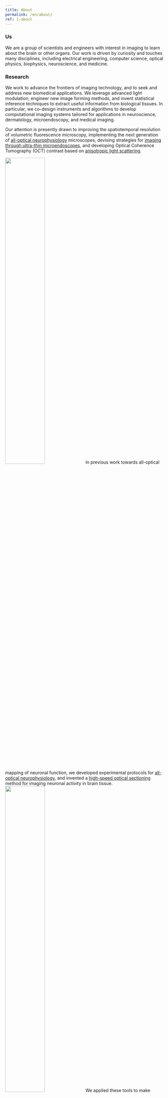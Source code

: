 ```yaml
---
title: About
permalink: /en/about/
ref: 1-about
---
```


### Us
We are a group of scientists and engineers with interest in imaging to learn about the brain or other organs. Our work is driven by curiosity and touches many disciplines, including electrical engineering, computer science, optical physics, biophysics, neuroscience, and medicine. 

### Research
We work to advance the frontiers of imaging technology, and to seek and address new biomedical applications. We leverage advanced light modulation, engineer new image forming methods, and invent statistical inference techniques to extract useful information from biological tissues. In particular, we co-design instruments and algorithms to develop computational imaging systems tailored for applications in neuroscience, dermatology, microendoscopy, and medical imaging.

Our attention is presently drawn to improving the spatiotemporal resolution of volumetric fluorescence microscopy, implementing the next generation of [all-optical neurophysiology](https://doi.org/10.1523/JNEUROSCI.0168-19.2019) microscopes, devising strategies for [imaging through ultra-thin microendoscopes](https://doi.org/10.1364/OPTICA.446178), and developing Optical Coherence Tomography (OCT) contrast based on [anisotropic light scattering](https://doi.org/10.1117/12.2578570). 

<img class="pfloat-right" src="/images/pubs/201900 rcamptopatch.jpg" width="50%" loading="lazy" data-action=zoom> In previous work towards all-optical mapping of neuronal function, we developed experimental protocols for [all-optical neurophysiology](https://doi.org/10.1523/JNEUROSCI.0168-19.2019), and invented a [high-speed optical sectioning](https://doi.org/10.1088/1361-6463/aafe88) method for imaging neuronal activity in brain tissue. <img class="pfloat-right" src="/images/pubs/201902 chi.png" width="50%" loading="lazy" data-action=zoom> We applied these tools to make wide-area functional maps spanning cortex and striatum, of the effects of antiepileptic drugs on neural excitability and of the effects of AMPA and NMDA receptor blockers on functional connectivity in acute brain slices. To enable large-scale targeted excitation, we developed <img class="pfloat-left" src="/images/pubs/sas.jpg" width="33%" loading="lazy" data-action=zoom> [selective access multiphoton excitation microscopy](https://doi.org/10.1364/BRAIN.2020.BTu1C.6) and its application to record dynamics of synaptic release and facilitation. Further work advancing all-optical electrophysiology enabled investigation of <img class="pfloat-right" src="/images/pubs/202003 L1.png" width="33%" loading="lazy" data-action=zoom> [sub-threshold correlations](https://doi.org/10.1038/s41586-019-1166-7), [lateral inhibition](https://doi.org/10.1016/j.cell.2020.01.001), and [interneuron dynamics](https://doi.org/10.1101/2021.11.22.469481) in live animals. 


<img class="pfloat-left" src="/images/pubs/201301 mgh trial.jpg" width="33%" loading="lazy" data-action=zoom> Past projects included [improving colonoscopy](https://web.archive.org/web/20220704083608/http://mvisionconsortium.org/portfolio-item/team-colo/) to prevent cancer: we invented a technology that uses a standard endoscope to [calculate and display 3D morphology](https://doi.org/10.1117/1.JBO.18.7.076017) of the colon mucosa to highlight lesions, then we built a prototype and tested it in a [human clinical trial](https://doi.org/10.1117/12.2038119).  To improve molecular characterization in oncology, <img class="pfloat-right" src="/images/pubs/201302 mpet.jpg" width="33%" loading="lazy" data-action=zoom> we invented a method for [multiplexed PET imaging](https://web.archive.org/web/20221130135433/https://mvisionconsortium.org/portfolio-item/team-mpet/), and applied it to simultaneously measure the biodistribution of [two radiotracers](https://doi.org/10.1146/annurev-bioeng-071114-040723) using preclinical scanners, while [improving sensitivity](https://doi.org/10.1118/1.4908226) of traditional PET scanners. To enable cheaper MRI scanners, we developed a theoretical framework based on the Fractional Fourier Transform to understand and reconstruct MRI signals generated in a quadratic magnetic field.

<div class="parallax2"></div><br>

### Lab Members
Initially, our group has been composed of engineers who are interested in learning biophysics, optics, numerical analysis methods and deep learning, neurobiology, various medical imaging topics, or combinations thereof. Many of us have been afraid of topics we didn't know, until we remember that everything we know has been learnt by us before.  Visit our [people page]({{ site.baseurl }}/en/people/) to see more information on each person who works in the lab (publications, contact information, photos).

### Lab Culture
Our lab welcomes all who love to learn and are thirsty for more. Everyone is encouraged to give feedback on everyone else's results; better identify flaws with help from friends than from angry reviewers. We usually hold regular group meetings and project meetings. Progress is focused on goals and driven by self interest and motivation. We use a Google calendar to share Lab activities, and a slack channel to enjoy spam-free communications. 

### Collaborators
Here are some cool people in fields that interest us. **note:** This list is in no way complete. If you've collaborated with us and want a link here, let us know!

**Pontifical Catholic University of Chile:**
- [Cristián Tejos - Dept of Electrical Engineering](https://www.mri.cl/cristian-tejos/)
- [Tobias Wenzel - Institue for Biological and Medical Engineering](https://wenzel-lab.github.io/)
- [Rodrigo del Rio - Dept of Biology](https://postgrado.bio.uc.cl/facultad/profesores/rodrigo-del-rio/)
- [Pablo Irarrázaval - Institue for Biological and Medical Engineering](https://ingenieriabiologicaymedica.uc.cl/es/personas/academicos/72-pablo-irarrazaval)
- [Carlos Sing-Long - Institue for Mathematical and Computational Engineering](https://ingenieriabiologicaymedica.uc.cl/es/personas/academicos/55-carlos-a-sing-long)
- [Andrea Ravasio - Institue for Biological and Medical Engineering](https://devmech.cl/)

**Harvard University and Massachusetts Institute of Technology:**
- [Martin Villiger - Wellman Center for Photomedicine, Massachusetts General Hospital](https://connects.catalyst.harvard.edu/Profiles/display/Person/95453)
- [Brett E. Bouma - Wellman Center for Photomedicine, Massachusetts General Hospital](https://octresearch.org/people/bouma-group/)
- [Adam E. Cohen - Depts of Chemistry and Chemical Biology, and of Physics, Harvard](http://cohenweb.rc.fas.harvard.edu/)
- [Samouil L. Farhi - Broad Institute of Harvard and MIT](https://www.broadinstitute.org/bios/sami-farhi)

**Other:**
- [Nicholas J. Durr - Dept of Biomedical Engineering, Johns Hopkins University, USA](https://durr.jhu.edu/)
- [Eduardo Lage - Dept of Electrical Engineering, Autónoma University of Madrid, Spain](https://www.medicuam.com/)
- [Joaquín López Herraiz - Dept of Physics, Complutense University of Madrid, Spain](http://tomografia.es/)


### This website
This website was forked from [https://github.com/KordingLab/KordingLab.github.io](https://github.com/KordingLab/KordingLab.github.io) leveraging many of its features and content. Gracias KordingLab!
